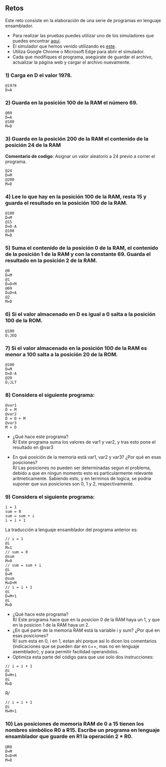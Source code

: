 ## Retos

Este reto consiste en la elaboración de una serie de programas en lenguaje ensamblador.

- Para realizar las pruebas puedes utilizar uno de los simuladores que puedes encontrar [aquí](https://www.nand2tetris.org/software).
- El simulador que hemos venido utilizando es [este](https://nand2tetris.github.io/web-ide/chip/).
- Utiliza Google Chrome o Microsoft Edge para abrir el simulador.
- Cada que modifiques el programa, asegúrate de guardar el archivo, actualizar la página web y cargar el archivo nuevamente.

### 1) Carga en D el valor 1978.

```
@1978
D=A
```

### 2) Guarda en la posición 100 de la RAM el número 69.

```
@69
D=A
@100
M=D
```

### 3) Guarda en la posición 200 de la RAM el contenido de la posición 24 de la RAM

**Comentario de codigo**:  Asignar un valor aleatorio a 24 previo a correr el programa.

```
@24
D=M
@200
M=D
```

### 4) Lee lo que hay en la posición 100 de la RAM, resta 15 y guarda el resultado en la posición 100 de la RAM.

```
@100
D=M
@15
D=D-A
@100
M=D
```

### 5) Suma el contenido de la posición 0 de la RAM, el contenido de la posición 1 de la RAM y con la constante 69. Guarda el resultado en la posición 2 de la RAM.

```
@0
D=M
@1
D=D+M
@69
D=D+A
@2
M=D
```

### 6) Si el valor almacenado en D es igual a 0 salta a la posición 100 de la ROM.

```
@100
D;JEQ
```

### 7) Si el valor almacenado en la posición 100 de la RAM es menor a 100 salta a la posición 20 de la ROM.

```
@100
D=M
D=D-A
@20
D;JLT
```

### 8) Considera el siguiente programa:

```
@var1
D = M
@var2
D = D + M
@var3
M = D
```

- ¿Qué hace este programa?  
R/ Este programa suma los valores de var1 y var2, y tras esto pone el resultado en @var3

- En qué posición de la memoria está var1, var2 y var3? ¿Por qué en esas posiciones?  
R/ Las posiciones no pueden ser determinadas segun el problema, debido a que en ningun momento esto es particularmente relevante aritmeticamente. Sabiendo esto, y en terminos de logica, se podria suponer que sus posiciones son 0, 1 y 2, respectivamente.

### 9) Considera el siguiente programa:

```
i = 1
sum = 0
sum = sum + i
i = i + 1
```

La traducción a lenguaje ensamblador del programa anterior es:

```
// i = 1
@i
M=1
// sum = 0
@sum
M=0
// sum = sum + i
@i
D=M
@sum
M=D+M
// i = i + 1
@i
D=M+1
@i
M=D
```

- ¿Qué hace este programa?  
R/ Este programa hace que en la posicion 0 de la RAM haya un 1, y que en la posicion 1 de la RAM haya un 2.
- ¿En qué parte de la memoria RAM está la variable i y sum? ¿Por qué en esas posiciones?  
R/ sum esta en 0, i en 1, estan ahi porque asi lo dicen los comentarios (indicaciones que se pueden dar en c++, mas no en lenguaje asemblador), y para permitir facilidad operandolos.
- Optimiza esta parte del código para que use solo dos instrucciones:
```
// i = i + 1
@i
D=M+1
@i
M=D
```  
R/
```
// i = i + 1
@i
M=M+1
```

### 10) Las posiciones de memoria RAM de 0 a 15 tienen los nombres simbólico R0 a R15. Escribe un programa en lenguaje ensamblador que guarde en R1 la operación 2 * R0.

```
@R0
D=M
D=D+M
M=D
```